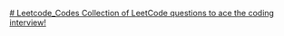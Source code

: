 [# Leetcode_Codes
Collection of LeetCode questions to ace the coding interview!
](https://leetcode-stats.vercel.app/api?username=Keshvi_575&theme=Light)

